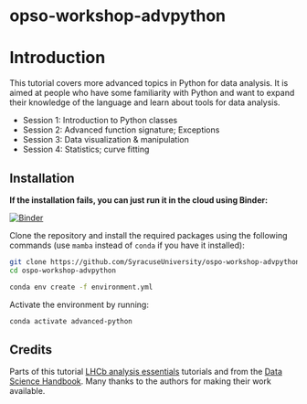 # opso-workshop-advpython


# Introduction

This tutorial covers more advanced topics in Python for data analysis. It is aimed at people who have some familiarity with Python and want to expand their knowledge of the language and learn about tools for data analysis.

- Session 1: Introduction to Python classes
- Session 2: Advanced function signature; Exceptions
- Session 3: Data visualization & manipulation
- Session 4: Statistics; curve fitting

## Installation

**If the installation fails, you can just run it in the cloud using Binder:**

[![Binder](https://mybinder.org/badge_logo.svg)](https://mybinder.org/v2/gh/SyracuseUniversity/ospo-workshop-advpython/HEAD)

Clone the repository and install the required packages using the following commands (use `mamba` instead of `conda` if you have it installed):

```bash
git clone https://github.com/SyracuseUniversity/ospo-workshop-advpython.git
cd ospo-workshop-advpython

conda env create -f environment.yml
```

Activate the environment by running:

```bash
conda activate advanced-python
```



## Credits

Parts of this tutorial [LHCb analysis essentials](https://github.com/hsf-training/analysis-essentials) tutorials and from the [Data Science Handbook](https://jakevdp.github.io/PythonDataScienceHandbook/). Many thanks to the authors for making their work available.